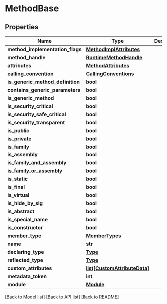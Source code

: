 # MethodBase

## Properties
Name | Type | Description | Notes
------------ | ------------- | ------------- | -------------
**method_implementation_flags** | [**MethodImplAttributes**](MethodImplAttributes.md) |  | [optional] 
**method_handle** | [**RuntimeMethodHandle**](RuntimeMethodHandle.md) |  | [optional] 
**attributes** | [**MethodAttributes**](MethodAttributes.md) |  | [optional] 
**calling_convention** | [**CallingConventions**](CallingConventions.md) |  | [optional] 
**is_generic_method_definition** | **bool** |  | [optional] 
**contains_generic_parameters** | **bool** |  | [optional] 
**is_generic_method** | **bool** |  | [optional] 
**is_security_critical** | **bool** |  | [optional] 
**is_security_safe_critical** | **bool** |  | [optional] 
**is_security_transparent** | **bool** |  | [optional] 
**is_public** | **bool** |  | [optional] 
**is_private** | **bool** |  | [optional] 
**is_family** | **bool** |  | [optional] 
**is_assembly** | **bool** |  | [optional] 
**is_family_and_assembly** | **bool** |  | [optional] 
**is_family_or_assembly** | **bool** |  | [optional] 
**is_static** | **bool** |  | [optional] 
**is_final** | **bool** |  | [optional] 
**is_virtual** | **bool** |  | [optional] 
**is_hide_by_sig** | **bool** |  | [optional] 
**is_abstract** | **bool** |  | [optional] 
**is_special_name** | **bool** |  | [optional] 
**is_constructor** | **bool** |  | [optional] 
**member_type** | [**MemberTypes**](MemberTypes.md) |  | [optional] 
**name** | **str** |  | [optional] 
**declaring_type** | [**Type**](Type.md) |  | [optional] 
**reflected_type** | [**Type**](Type.md) |  | [optional] 
**custom_attributes** | [**list[CustomAttributeData]**](CustomAttributeData.md) |  | [optional] 
**metadata_token** | **int** |  | [optional] 
**module** | [**Module**](Module.md) |  | [optional] 

[[Back to Model list]](../README.md#documentation-for-models) [[Back to API list]](../README.md#documentation-for-api-endpoints) [[Back to README]](../README.md)

